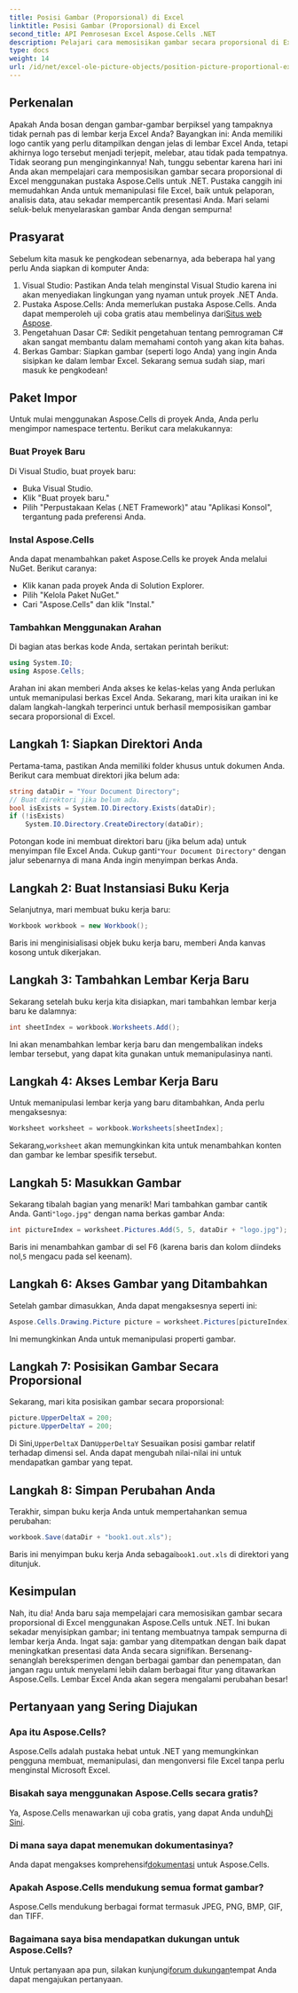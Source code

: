 ```yaml
---
title: Posisi Gambar (Proporsional) di Excel
linktitle: Posisi Gambar (Proporsional) di Excel
second_title: API Pemrosesan Excel Aspose.Cells .NET
description: Pelajari cara memosisikan gambar secara proporsional di Excel menggunakan Aspose.Cells untuk .NET. Jadikan lembar kerja Anda lebih menarik secara visual.
type: docs
weight: 14
url: /id/net/excel-ole-picture-objects/position-picture-proportional-excel/
---
```

## Perkenalan
Apakah Anda bosan dengan gambar-gambar berpiksel yang tampaknya tidak pernah pas di lembar kerja Excel Anda? Bayangkan ini: Anda memiliki logo cantik yang perlu ditampilkan dengan jelas di lembar Excel Anda, tetapi akhirnya logo tersebut menjadi terjepit, melebar, atau tidak pada tempatnya. Tidak seorang pun menginginkannya! Nah, tunggu sebentar karena hari ini Anda akan mempelajari cara memposisikan gambar secara proporsional di Excel menggunakan pustaka Aspose.Cells untuk .NET. Pustaka canggih ini memudahkan Anda untuk memanipulasi file Excel, baik untuk pelaporan, analisis data, atau sekadar mempercantik presentasi Anda. Mari selami seluk-beluk menyelaraskan gambar Anda dengan sempurna!
## Prasyarat
Sebelum kita masuk ke pengkodean sebenarnya, ada beberapa hal yang perlu Anda siapkan di komputer Anda:
1. Visual Studio: Pastikan Anda telah menginstal Visual Studio karena ini akan menyediakan lingkungan yang nyaman untuk proyek .NET Anda.
2.  Pustaka Aspose.Cells: Anda memerlukan pustaka Aspose.Cells. Anda dapat memperoleh uji coba gratis atau membelinya dari[Situs web Aspose](https://purchase.aspose.com/buy).
3. Pengetahuan Dasar C#: Sedikit pengetahuan tentang pemrograman C# akan sangat membantu dalam memahami contoh yang akan kita bahas.
4. Berkas Gambar: Siapkan gambar (seperti logo Anda) yang ingin Anda sisipkan ke dalam lembar Excel.
Sekarang semua sudah siap, mari masuk ke pengkodean!
## Paket Impor
Untuk mulai menggunakan Aspose.Cells di proyek Anda, Anda perlu mengimpor namespace tertentu. Berikut cara melakukannya:
### Buat Proyek Baru
Di Visual Studio, buat proyek baru:
- Buka Visual Studio.
- Klik "Buat proyek baru."
- Pilih "Perpustakaan Kelas (.NET Framework)" atau "Aplikasi Konsol", tergantung pada preferensi Anda.
### Instal Aspose.Cells
Anda dapat menambahkan paket Aspose.Cells ke proyek Anda melalui NuGet. Berikut caranya:
- Klik kanan pada proyek Anda di Solution Explorer.
- Pilih "Kelola Paket NuGet."
- Cari "Aspose.Cells" dan klik "Instal."
### Tambahkan Menggunakan Arahan
Di bagian atas berkas kode Anda, sertakan perintah berikut:
```csharp
using System.IO;
using Aspose.Cells;
```
Arahan ini akan memberi Anda akses ke kelas-kelas yang Anda perlukan untuk memanipulasi berkas Excel Anda.
Sekarang, mari kita uraikan ini ke dalam langkah-langkah terperinci untuk berhasil memposisikan gambar secara proporsional di Excel.
## Langkah 1: Siapkan Direktori Anda
Pertama-tama, pastikan Anda memiliki folder khusus untuk dokumen Anda. Berikut cara membuat direktori jika belum ada:
```csharp
string dataDir = "Your Document Directory";
// Buat direktori jika belum ada.
bool isExists = System.IO.Directory.Exists(dataDir);
if (!isExists)
    System.IO.Directory.CreateDirectory(dataDir);
```
 Potongan kode ini membuat direktori baru (jika belum ada) untuk menyimpan file Excel Anda. Cukup ganti`"Your Document Directory"` dengan jalur sebenarnya di mana Anda ingin menyimpan berkas Anda.
## Langkah 2: Buat Instansiasi Buku Kerja
Selanjutnya, mari membuat buku kerja baru:
```csharp
Workbook workbook = new Workbook();
```
Baris ini menginisialisasi objek buku kerja baru, memberi Anda kanvas kosong untuk dikerjakan.
## Langkah 3: Tambahkan Lembar Kerja Baru
Sekarang setelah buku kerja kita disiapkan, mari tambahkan lembar kerja baru ke dalamnya:
```csharp
int sheetIndex = workbook.Worksheets.Add();
```
Ini akan menambahkan lembar kerja baru dan mengembalikan indeks lembar tersebut, yang dapat kita gunakan untuk memanipulasinya nanti.
## Langkah 4: Akses Lembar Kerja Baru
Untuk memanipulasi lembar kerja yang baru ditambahkan, Anda perlu mengaksesnya:
```csharp
Worksheet worksheet = workbook.Worksheets[sheetIndex];
```
 Sekarang,`worksheet` akan memungkinkan kita untuk menambahkan konten dan gambar ke lembar spesifik tersebut.
## Langkah 5: Masukkan Gambar
Sekarang tibalah bagian yang menarik! Mari tambahkan gambar cantik Anda. Ganti`"logo.jpg"` dengan nama berkas gambar Anda:
```csharp
int pictureIndex = worksheet.Pictures.Add(5, 5, dataDir + "logo.jpg");
```
 Baris ini menambahkan gambar di sel F6 (karena baris dan kolom diindeks nol,`5` mengacu pada sel keenam).
## Langkah 6: Akses Gambar yang Ditambahkan
Setelah gambar dimasukkan, Anda dapat mengaksesnya seperti ini:
```csharp
Aspose.Cells.Drawing.Picture picture = worksheet.Pictures[pictureIndex];
```
Ini memungkinkan Anda untuk memanipulasi properti gambar.
## Langkah 7: Posisikan Gambar Secara Proporsional
Sekarang, mari kita posisikan gambar secara proporsional:
```csharp
picture.UpperDeltaX = 200;
picture.UpperDeltaY = 200;
```
 Di Sini,`UpperDeltaX` Dan`UpperDeltaY` Sesuaikan posisi gambar relatif terhadap dimensi sel. Anda dapat mengubah nilai-nilai ini untuk mendapatkan gambar yang tepat.
## Langkah 8: Simpan Perubahan Anda
Terakhir, simpan buku kerja Anda untuk mempertahankan semua perubahan:
```csharp
workbook.Save(dataDir + "book1.out.xls");
```
 Baris ini menyimpan buku kerja Anda sebagai`book1.out.xls` di direktori yang ditunjuk.
## Kesimpulan
Nah, itu dia! Anda baru saja mempelajari cara memosisikan gambar secara proporsional di Excel menggunakan Aspose.Cells untuk .NET. Ini bukan sekadar menyisipkan gambar; ini tentang membuatnya tampak sempurna di lembar kerja Anda. Ingat saja: gambar yang ditempatkan dengan baik dapat meningkatkan presentasi data Anda secara signifikan.
Bersenang-senanglah bereksperimen dengan berbagai gambar dan penempatan, dan jangan ragu untuk menyelami lebih dalam berbagai fitur yang ditawarkan Aspose.Cells. Lembar Excel Anda akan segera mengalami perubahan besar!
## Pertanyaan yang Sering Diajukan
### Apa itu Aspose.Cells?
Aspose.Cells adalah pustaka hebat untuk .NET yang memungkinkan pengguna membuat, memanipulasi, dan mengonversi file Excel tanpa perlu menginstal Microsoft Excel.
### Bisakah saya menggunakan Aspose.Cells secara gratis?
 Ya, Aspose.Cells menawarkan uji coba gratis, yang dapat Anda unduh[Di Sini](https://releases.aspose.com/).
### Di mana saya dapat menemukan dokumentasinya?
 Anda dapat mengakses komprehensif[dokumentasi](https://reference.aspose.com/cells/net/) untuk Aspose.Cells.
### Apakah Aspose.Cells mendukung semua format gambar?
Aspose.Cells mendukung berbagai format termasuk JPEG, PNG, BMP, GIF, dan TIFF.
### Bagaimana saya bisa mendapatkan dukungan untuk Aspose.Cells?
 Untuk pertanyaan apa pun, silakan kunjungi[forum dukungan](https://forum.aspose.com/c/cells/9)tempat Anda dapat mengajukan pertanyaan.